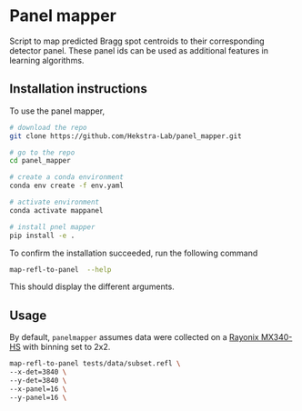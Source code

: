 # Panel mapper

Script to map predicted Bragg spot centroids to their corresponding detector panel.
These panel ids can be used as additional features in learning algorithms. 

## Installation instructions

To use the panel mapper, 

```bash
# download the repo
git clone https://github.com/Hekstra-Lab/panel_mapper.git

# go to the repo 
cd panel_mapper

# create a conda environment 
conda env create -f env.yaml

# activate environment
conda activate mappanel

# install pnel mapper
pip install -e . 

```

To confirm the installation succeeded, run the following command

```bash 
map-refl-to-panel  --help
```
This should display the different arguments.

## Usage

By default, `panelmapper` assumes data were collected on a [Rayonix MX340-HS](https://biocars.uchicago.edu/facilities/experimental-station-equipment/) with binning set to 2x2.

```bash
map-refl-to-panel tests/data/subset.refl \
--x-det=3840 \
--y-det=3840 \
--x-panel=16 \
--y-panel=16 \
```

